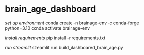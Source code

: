# brain_age_dashboard

*set up environment*
conda create -n brainage-env -c conda-forge python=3.10 
conda activate brainage-env

*install requirements*
pip install -r requirements.txt

*run streamlit*
streamlit run build_dashboared_brain_age.py